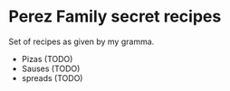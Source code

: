 # Perez Family secret recipes

Set of recipes as given by my gramma.

- Pizas (TODO)
- Sauses (TODO)
- spreads (TODO)
